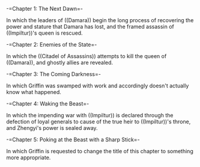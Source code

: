 -=Chapter 1: The Next Dawn=-

In which the leaders of ((Damara)) begin the long process of recovering the power and stature that Damara has lost, and the framed assassin of ((Impiltur))'s queen is rescued.

-=Chapter 2: Enemies of the State=-

In which the ((Citadel of Assassins)) attempts to kill the queen of ((Damara)), and ghostly allies are revealed.

-=Chapter 3: The Coming Darkness=-

In which Griffin was swamped with work and accordingly doesn't actually know what happened.

-=Chapter 4: Waking the Beast=-

In which the impending war with ((Impiltur)) is declared through the defection of loyal generals to cause of the true heir to ((Impiltur))'s throne, and Zhengyi's power is sealed away.

-=Chapter 5: Poking at the Beast with a Sharp Stick=-

In which Griffin is requested to change the title of this chapter to something more appropriate.
